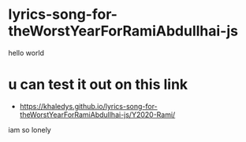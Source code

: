 # lyrics-song-for-theWorstYearForRamiAbdullhai-js
hello world
 # u can test it out on this link 
 * https://khaledys.github.io/lyrics-song-for-theWorstYearForRamiAbdullhai-js/Y2020-Rami/



iam so lonely
